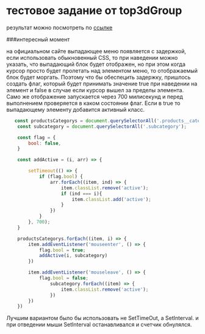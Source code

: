 # тестовое задание от top3dGroup

результат можно посмотреть по [ссылке](https://nardo88.github.io/top3dGroup/)

###интересный момент

на официальном сайте выпадающее меню появляется с задержкой, если использовать обыкновенный CSS, то при наведении можно указать, что выпадающий блок будет отображен, но при этом когда курсор просто будет пролетать над элементом меню, то отображаемый блок будет моргать. Поэтому что бы обеспецить задержку, пришлось создать флаг, который будет принимать значение true при наведении на элемент и false в случае если курсор вышел за пределы элемента. Само же отображение запускается через 700 милисекунд и перед выполнением проверяется в каком состоянии флаг. Если в true то выпадающему элементу добавится активный класс.

```JavaScript
   const productsCategorys = document.querySelectorAll('.products__category');
    const subcategory = document.querySelectorAll('.subcategory');

    const flag = {
        bool: false,
    }

    const addActive = (i, arr) => {

        setTimeout(() => {
            if (flag.bool) {
                arr.forEach((item, ind) => {
                    item.classList.remove('active');
                    if (ind === i){
                        item.classList.add('active');
                    }
                })
            }
        }, 700);
    }

    productsCategorys.forEach((item, i) => {
        item.addEventListener('mouseenter', () => {
            flag.bool = true;
            addActive(i, subcategory)
        })

        item.addEventListener('mouseleave', () => {
            flag.bool = false;
                subcategory.forEach((item) => {
                    item.classList.remove('active');
                })
        })
    })
```

Лучшим вариантом было бы использовать не SetTimeOut, а SetInterval. и при отведении мыши SetInterval останавливался и счетчик обнулялся.
